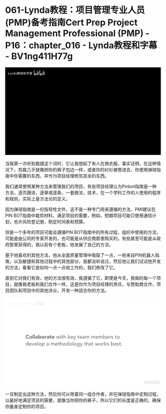 # 061-Lynda教程：项目管理专业人员(PMP)备考指南Cert Prep Project Management Professional (PMP) - P16：chapter_016 - Lynda教程和字幕 - BV1ng411H77g

![](img/3b5f98a463fa34d054e92f98f23a1b5e_0.png)

当我第一次听到裁缝这个词时，它让我想起了有人在换衣服，事实证明，在这种情况下，剪裁几乎就像把你的裤子包边一样，或者你的衬衫被卷进去，你使用弹球指南中你需要的东西，并作为项目经理修剪其余的东西。

我们通常使用某种方法来管理我们的项目，有些项目经理认为Pinbot指南是一种方法，逐页跟进，逐章或逐条，一套做法，技术，在一个学科工作的人使用的程序和规则，实际上是方法论的定义。

因为弹球指南是一份指导性文件，这不是一种专门用来遵循的方法，PMI建议在PIN BOT指南中裁剪材料，满足项目的需要，例如，短期项目可能只使用通信计划，也许风险登记册，制定时间表和预算。

但是一个多年的项目可能会遵循PIN BOT指南中的所有过程，组织中使用的方法，可能是由公司的专家开发的，也可能是从供应商那里购买的，有些甚至可能是从政府那里获得的，我以前有个老板，他发展了自己的方法。

基于他喜欢的其他方法，他从全面质量管理中吸取了一点，一些来自PIN机器人指南，以及敏捷和其他过程中的其他部分，我都没听说过，然后他让我们试试他开发的方法，看看它是如何一点一点地工作的，我们修改了它。

直到它对我们有效，他的方法很有效，我遵循了它，即使是今天，我做的每一个项目，就像我老板和我们合作一样，这是你作为项目经理的责任，与赞助商合作，项目团队和项目中的其他涉众，开发一种适合你的方法。



![](img/3b5f98a463fa34d054e92f98f23a1b5e_2.png)

一旦制定出这种方法，然后你可以带着同一组合作者，并在弹球指南中定制过程，以最好地满足项目的需要，就像当你把你的裤子，所以它们的长度是正确的，确保你量身定制你的项目。

